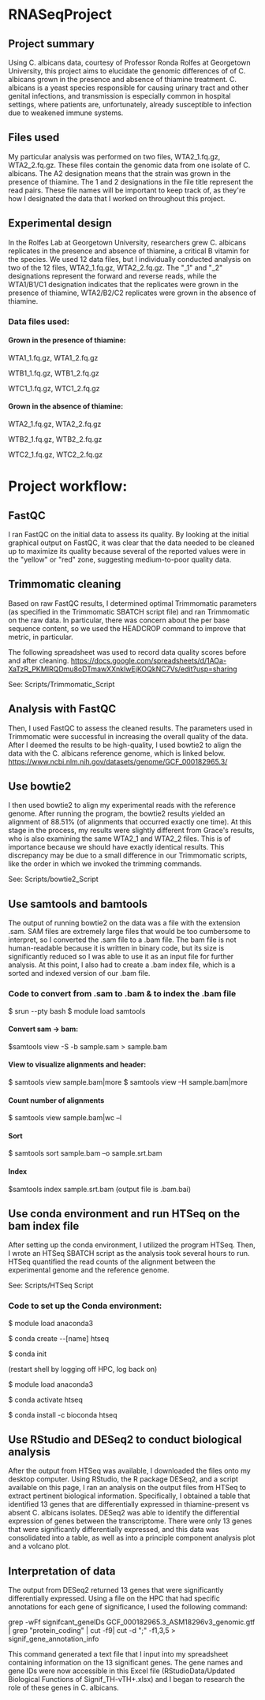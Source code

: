 # RNASeqProject
## Project summary
Using C. albicans data, courtesy of Professor Ronda Rolfes at Georgetown University, this project aims to elucidate the genomic differences of of C. albicans grown in the presence and absence of thiamine treatment. C. albicans is a yeast species responsible for causing urinary tract and other genital infections, and transmission is especially common in hospital settings, where patients are, unfortunately, already susceptible to infection due to weakened immune systems.
## Files used
My particular analysis was performed on two files, WTA2_1.fq.gz, WTA2_2.fq.gz. These files contain the genomic data from one isolate of C. albicans. The A2 designation means that the strain was grown in the presence of thiamine. The 1 and 2 designations in the file title represent the read pairs. These file names will be important to keep track of, as they're how I designated the data that I worked on throughout this project.
## Experimental design
In the Rolfes Lab at Georgetown University, researchers grew C. albicans replicates in the presence and absence of thiamine, a critical B vitamin for the species. We used 12 data files, but I individually conducted analysis on two of the 12 files, WTA2_1.fq.gz, WTA2_2.fq.gz. The "_1" and "_2" designations represent the forward and reverse reads, while the WTA1/B1/C1 designation indicates that the replicates were grown in the presence of thiamine, WTA2/B2/C2 replicates were grown in the absence of thiamine.
### Data files used:
#### Grown in the presence of thiamine:
WTA1_1.fq.gz, WTA1_2.fq.gz

WTB1_1.fq.gz, WTB1_2.fq.gz

WTC1_1.fq.gz, WTC1_2.fq.gz

#### Grown in the absence of thiamine:
WTA2_1.fq.gz, WTA2_2.fq.gz

WTB2_1.fq.gz, WTB2_2.fq.gz

WTC2_1.fq.gz, WTC2_2.fq.gz
# Project workflow:
## FastQC
I ran FastQC on the initial data to assess its quality. By looking at the initial graphical output on FastQC, it was clear that the data needed to be cleaned up to maximize its quality because several of the reported values were in the "yellow" or "red" zone, suggesting medium-to-poor quality data.
## Trimmomatic cleaning
Based on raw FastQC results, I determined optimal Trimmomatic parameters (as specified in the Trimmomatic SBATCH script file) and ran Trimmomatic on the raw data. In particular, there was concern about the per base sequence content, so we used the HEADCROP command to improve that metric, in particular.

The following spreadsheet was used to record data quality scores before and after cleaning.
https://docs.google.com/spreadsheets/d/1AOa-XaTzR_PKMIRQDmu8oDTmawXXnkIwEjKOQkNC7Vs/edit?usp=sharing

See: Scripts/Trimmomatic_Script
## Analysis with FastQC
Then, I used FastQC to assess the cleaned results. The parameters used in Trimmomatic were successful in increasing the overall quality of the data. After I deemed the results to be high-quality, I used bowtie2 to align the data with the C. albicans reference genome, which is linked below.
https://www.ncbi.nlm.nih.gov/datasets/genome/GCF_000182965.3/
## Use bowtie2
I then used bowtie2 to align my experimental reads with the reference genome. After running the program, the bowtie2 results yielded an alignment of 88.51% (of alignments that occurred exactly one time). At this stage in the process, my results were slightly different from Grace's results, who is also examining the same WTA2_1 and WTA2_2 files. This is of importance because we should have exactly identical results. This discrepancy may be due to a small difference in our Trimmomatic scripts, like the order in which we invoked the trimming commands.

See: Scripts/bowtie2_Script
## Use samtools and bamtools
The output of running bowtie2 on the data was a file with the extension .sam. SAM files are extremely large files that would be too cumbersome to interpret, so I converted the .sam file to a .bam file. The bam file is not human-readable because it is written in binary code, but its size is significantly reduced so I was able to use it as an input file for further analysis. At this point, I also had to create a .bam index file, which is a sorted and indexed version of our .bam file.
### Code to convert from .sam to .bam & to index the .bam file
$ srun --pty bash
$ module load samtools
#### Convert sam -> bam:
$samtools view -S -b sample.sam > sample.bam
#### View to visualize alignments and header:
$ samtools view sample.bam|more 
$ samtools view –H sample.bam|more
#### Count number of alignments
$ samtools view sample.bam|wc –l
#### Sort
$ samtools sort sample.bam –o sample.srt.bam
#### Index
$samtools index sample.srt.bam (output file is .bam.bai)

## Use conda environment and run HTSeq on the bam index file
After setting up the conda environment, I utilized the program HTSeq. Then, I wrote an HTSeq SBATCH script as the analysis took several hours to run. HTSeq quantified the read counts of the alignment between the experimental genome and the reference genome.

See: Scripts/HTSeq Script

### Code to set up the Conda environment:
$ module load anaconda3

$ conda create --[name] htseq

$ conda init

(restart shell by logging off HPC, log back on)

$ module load anaconda3

$ conda activate htseq

$ conda install -c bioconda htseq

## Use RStudio and DESeq2 to conduct biological analysis
After the output from HTSeq was available, I downloaded the files onto my desktop computer. Using RStudio, the R package DESeq2, and a script available on this page, I ran an analysis on the output files from HTSeq to extract pertinent biological information. Specifically, I obtained a table that identified 13 genes that are differentially expressed in thiamine-present vs absent C. albicans isolates. DESeq2 was able to identify the differential expression of genes between the transcriptome. There were only 13 genes that were significantly differentially expressed, and this data was consolidated into a table, as well as into a principle component analysis plot and a volcano plot.
## Interpretation of data
The output from DESeq2 returned 13 genes that were significantly differentially expressed. Using a file on the HPC that had specific annotations for each gene of significance, I used the following command:

grep -wFf signifcant_geneIDs GCF_000182965.3_ASM18296v3_genomic.gtf | grep "protein_coding" | cut -f9| cut -d ";" -f1,3,5 > signif_gene_annotation_info

This command generated a text file that I input into my spreadsheet containing information on the 13 significant genes. The gene names and gene IDs were now accessible in this Excel file (RStudioData/Updated Biological Functions of Signif_TH-vTH+.xlsx) and I began to research the role of these genes in C. albicans.
